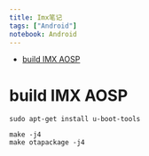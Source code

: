 ```yaml
---
title: Imx笔记
tags: ["Android"]
notebook: Android
---
```

<!-- MarkdownTOC -->

- [build IMX AOSP](#build-imx-aosp)

<!-- /MarkdownTOC -->

# build IMX AOSP

```shell
sudo apt-get install u-boot-tools

make -j4 
make otapackage -j4

```